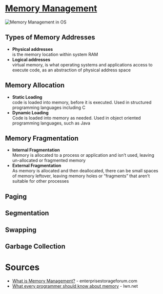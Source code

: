 # [Memory Management](https://en.wikipedia.org/wiki/Memory_management)

![Memory Management in OS](https://user-images.githubusercontent.com/8178412/210232701-760f0baa-84d6-4ad6-ae7a-787acc5e5757.png)

## Types of Memory Addresses

- **Physical addresses** <br/>
is the memory location within system RAM
- **Logical addresses** <br/>
virtual memory, is what operating systems and applications access to execute code, as an abstraction of physical address space

## Memory Allocation
- **Static Loading** <br/>
code is loaded into memory, before it is executed. Used in structured programming languages including C
- **Dynamic Loading** <br/>
Code is loaded into memory as needed. Used in object oriented programming languages, such as Java

## Memory Fragmentation

- **Internal Fragmentation** <br/> 
Memory is allocated to a process or application and isn’t used, leaving un-allocated or fragmented memory
- **External Fragmentation** <br/> 
As memory is allocated and then deallocated, there can be small spaces of memory leftover, leaving memory holes or “fragments” that aren’t suitable for other processes

## Paging

## Segmentation

## Swapping

## Garbage Collection 


# Sources

- [What is Memory Management?](https://www.enterprisestorageforum.com/hardware/memory-management/) - enterprisestorageforum.com
- [What every programmer should know about memory](https://lwn.net/Articles/250967/) - lwn.net
